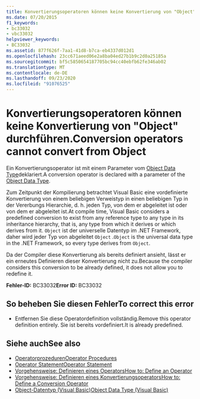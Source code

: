 ```yaml
---
title: Konvertierungsoperatoren können keine Konvertierung von "Object" durchführen.
ms.date: 07/20/2015
f1_keywords:
- bc33032
- vbc33032
helpviewer_keywords:
- BC33032
ms.assetid: 877f626f-7aa1-41d8-b7ca-eb4337d012d1
ms.openlocfilehash: 23cc671aeed06e2a8ba04ed27b1b9c2d0a25185a
ms.sourcegitcommit: bf5c5850654187705bc94cc40ebfb62fe346ab02
ms.translationtype: MT
ms.contentlocale: de-DE
ms.lasthandoff: 09/23/2020
ms.locfileid: "91076525"
---
```

# <a name="conversion-operators-cannot-convert-from-object"></a><span data-ttu-id="1d2f1-102">Konvertierungsoperatoren können keine Konvertierung von "Object" durchführen.</span><span class="sxs-lookup"><span data-stu-id="1d2f1-102">Conversion operators cannot convert from Object</span></span>

<span data-ttu-id="1d2f1-103">Ein Konvertierungsoperator ist mit einem Parameter vom [Object Data Type](../language-reference/data-types/object-data-type.md)deklariert.</span><span class="sxs-lookup"><span data-stu-id="1d2f1-103">A conversion operator is declared with a parameter of the [Object Data Type](../language-reference/data-types/object-data-type.md).</span></span>  
  
 <span data-ttu-id="1d2f1-104">Zum Zeitpunkt der Kompilierung betrachtet Visual Basic eine vordefinierte Konvertierung von einem beliebigen Verweistyp in einen beliebigen Typ in der Vererbungs Hierarchie, d. h. jeden Typ, von dem er abgeleitet ist oder von dem er abgeleitet ist.</span><span class="sxs-lookup"><span data-stu-id="1d2f1-104">At compile time, Visual Basic considers a predefined conversion to exist from any reference type to any type in its inheritance hierarchy, that is, any type from which it derives or which derives from it.</span></span> <span data-ttu-id="1d2f1-105">`Object` ist der universelle Datentyp im .NET Framework, daher wird jeder Typ von abgeleitet `Object` .</span><span class="sxs-lookup"><span data-stu-id="1d2f1-105">`Object` is the universal data type in the .NET Framework, so every type derives from `Object`.</span></span>  
  
 <span data-ttu-id="1d2f1-106">Da der Compiler diese Konvertierung als bereits definiert ansieht, lässt er ein erneutes Definieren dieser Konvertierung nicht zu.</span><span class="sxs-lookup"><span data-stu-id="1d2f1-106">Because the compiler considers this conversion to be already defined, it does not allow you to redefine it.</span></span>  
  
 <span data-ttu-id="1d2f1-107">**Fehler-ID:** BC33032</span><span class="sxs-lookup"><span data-stu-id="1d2f1-107">**Error ID:** BC33032</span></span>  
  
## <a name="to-correct-this-error"></a><span data-ttu-id="1d2f1-108">So beheben Sie diesen Fehler</span><span class="sxs-lookup"><span data-stu-id="1d2f1-108">To correct this error</span></span>  
  
- <span data-ttu-id="1d2f1-109">Entfernen Sie diese Operatordefinition vollständig.</span><span class="sxs-lookup"><span data-stu-id="1d2f1-109">Remove this operator definition entirely.</span></span> <span data-ttu-id="1d2f1-110">Sie ist bereits vordefiniert.</span><span class="sxs-lookup"><span data-stu-id="1d2f1-110">It is already predefined.</span></span>  
  
## <a name="see-also"></a><span data-ttu-id="1d2f1-111">Siehe auch</span><span class="sxs-lookup"><span data-stu-id="1d2f1-111">See also</span></span>

- [<span data-ttu-id="1d2f1-112">Operatorprozeduren</span><span class="sxs-lookup"><span data-stu-id="1d2f1-112">Operator Procedures</span></span>](../programming-guide/language-features/procedures/operator-procedures.md)
- [<span data-ttu-id="1d2f1-113">Operator Statement</span><span class="sxs-lookup"><span data-stu-id="1d2f1-113">Operator Statement</span></span>](../language-reference/statements/operator-statement.md)
- [<span data-ttu-id="1d2f1-114">Vorgehensweise: Definieren eines Operators</span><span class="sxs-lookup"><span data-stu-id="1d2f1-114">How to: Define an Operator</span></span>](../programming-guide/language-features/procedures/how-to-define-an-operator.md)
- [<span data-ttu-id="1d2f1-115">Vorgehensweise: Definieren eines Konvertierungsoperators</span><span class="sxs-lookup"><span data-stu-id="1d2f1-115">How to: Define a Conversion Operator</span></span>](../programming-guide/language-features/procedures/how-to-define-a-conversion-operator.md)
- [<span data-ttu-id="1d2f1-116">Object-Datentyp (Visual Basic)</span><span class="sxs-lookup"><span data-stu-id="1d2f1-116">Object Data Type (Visual Basic)</span></span>](../language-reference/data-types/object-data-type.md)
